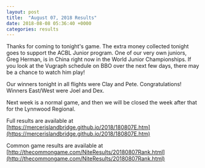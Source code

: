 ```yaml
---
layout: post
title:  "August 07, 2018 Results"
date: 2018-08-08 05:36:40 +0000
categories: results
---
```

Thanks for coming to tonight's game. The extra money collected tonight goes to support the ACBL Junior program. One of our very own juniors, Greg Herman, is in China right now in the World Junior Championships. If you look at the Vugraph schedule on BBO over the next few days, there may be a chance to watch him play!

Our winners tonight in all flights were Clay and Pete. Congratulations! Winners East/West were Joel and Dex.

Next week is a normal game, and then we will be closed the week after that for the Lynnwood Regional.

Full results are available at [https://mercerislandbridge.github.io/2018/180807E.htm](https://mercerislandbridge.github.io/2018/180807E.htm)

Common game results are available at [http://thecommongame.com/NiteResults/20180807Rank.html](http://thecommongame.com/NiteResults/20180807Rank.html)
